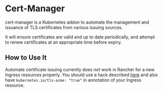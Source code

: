 # Cert-Manager

cert-manager is a Kubernetes addon to automate the management and issuance of
TLS certificates from various issuing sources.

It will ensure certificates are valid and up to date periodically, and attempt
to renew certificates at an appropriate time before expiry.

## How to Use It
Automate certificate issuing currently does not work in Rancher for a new Ingress resources properly. You should use a hack described [here](https://github.com/rancher/rancher/issues/15421) and also have `kubernetes.io/tls-acme: "true"` in annotation of your Ingress resource.